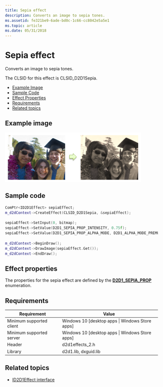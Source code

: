 ```yaml
---
title: Sepia effect
description: Converts an image to sepia tones.
ms.assetid: fe321be9-6ade-bd0c-1c66-cc8042e5a5e1
ms.topic: article
ms.date: 05/31/2018
---
```


# Sepia effect

Converts an image to sepia tones.

The CLSID for this effect is CLSID\_D2D1Sepia.

-   [Example Image](#example-image)
-   [Sample Code](#sample-code)
-   [Effect Properties](#effect-properties)
-   [Requirements](#requirements)
-   [Related topics](#related-topics)

## Example image

![example of effect output](images/sepia-effect.png)

## Sample code


```C++
ComPtr<ID2D1Effect> sepiaEffect;
m_d2dContext->CreateEffect(CLSID_D2D1Sepia, &sepiaEffect);
 
sepiaEffect->SetInput(0, bitmap);
sepiaEffect->SetValue(D2D1_SEPIA_PROP_INTENSITY, 0.75f);
sepiaEffect->SetValue(D2D1_SEPIA_PROP_ALPHA_MODE, D2D1_ALPHA_MODE_PREMULTIPLIED);
 
m_d2dContext->BeginDraw();
m_d2dContext->DrawImage(sepiaEffect.Get());
m_d2dContext->EndDraw();


```



## Effect properties

The properties for the sepia effect are defined by the [**D2D1\_SEPIA\_PROP**](/windows/desktop/api/d2d1effects_2/ne-d2d1effects_2-d2d1_sepia_prop) enumeration.

## Requirements



| Requirement | Value |
|--------------------------|---------------------------------------------------|
| Minimum supported client | Windows 10 \[desktop apps \| Windows Store apps\] |
| Minimum supported server | Windows 10 \[desktop apps \| Windows Store apps\] |
| Header                   | d2d1effects\_2.h                                  |
| Library                  | d2d1.lib, dxguid.lib                              |


## Related topics

* [ID2D1Effect interface](/windows/desktop/api/d2d1_1/nn-d2d1_1-id2d1effect)




